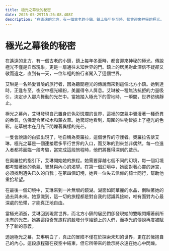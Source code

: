 ```yaml
---
title: 極光之幕後的秘密
date: 2025-05-29T15:26:08.408Z
description: "在遙遠的北方，有一個古老的小鎮，鎮上每年冬至時，都會迎來神秘的極光。傳說極光不僅是自然現象，更是一扇通往未知世界的門。鎮上的居民對此深信不疑卻又敬而遠之，直到有一天，一位年輕的旅行者闖入了這個世界。"
---
```


# 極光之幕後的秘密

在遙遠的北方，有一個古老的小鎮，鎮上每年冬至時，都會迎來神秘的極光。傳說極光不僅是自然現象，更是一扇通往未知世界的門。鎮上的居民對此深信不疑卻又敬而遠之，直到有一天，一位年輕的旅行者闖入了這個世界。

艾琳是一名熱愛冒險的旅行者，因為聽聞極光的傳說而來到這個北方小鎮。她到達時，正逢冬至，夜空中極光繽紛，美麗得令人屏息。艾琳被一種無法抗拒的力量吸引，決定步入那片舞動的光芒中。當她踏入極光下的雪地時，一瞬間，世界彷彿靜止。

極光之幕內，艾琳發現自己置身於色彩斑斕的世界，這裡的空氣中彌漫著一種奇異的香氣，仿佛混合著松木和薰衣草。她驚訝地看到，周圍的生物皆披上了極光的色彩，花草樹木在月光下閃爍著異樣的光芒。

一隻會說話的白狐出現了，牠自稱為奧羅拉，這個世界的守護者。奧羅拉告訴艾琳，極光之幕是一個連接眾多平行世界的入口，而艾琳的到來並非偶然。每一位進入者都將面臨一段考驗，當完成這段旅程時，他們將獲得深刻的啟示。

在奧羅拉的指引下，艾琳開始她的旅程。她需要穿越七個不同的幻境，每一個幻境都考驗著她的勇氣、智慧與內心的渴望。在第一個幻境中，她面對著心靈的迷宮，必須找到遺失已久的自我；在第四個幻境，她與一位失去信仰的騎士同行，幫助他重拾希望。

在最後一個幻境中，艾琳來到一片無垠的鏡湖。湖面如同華麗的水晶，倒映著她的過去與未來。她意識到，這一切的旅程都是對自我的認識與接納，唯有面對內心最深處的恐懼，才能真正地自由。

當極光消逝，艾琳回到現實世界，而北方小鎮的居民們卻發現她的雙眼閃耀著前所未有的光芒。她將這段奇異旅程的啟發分享給鎮上的人們，而極光的傳說再度被賦予了新的意義。

透過極光之幕，艾琳明白了，真正的冒險不僅在於探索未知的世界，更在於擁抱自己的內心。這段旅程雖在夜空中結束，但它所帶來的啟示將永遠在她心中閃爍。